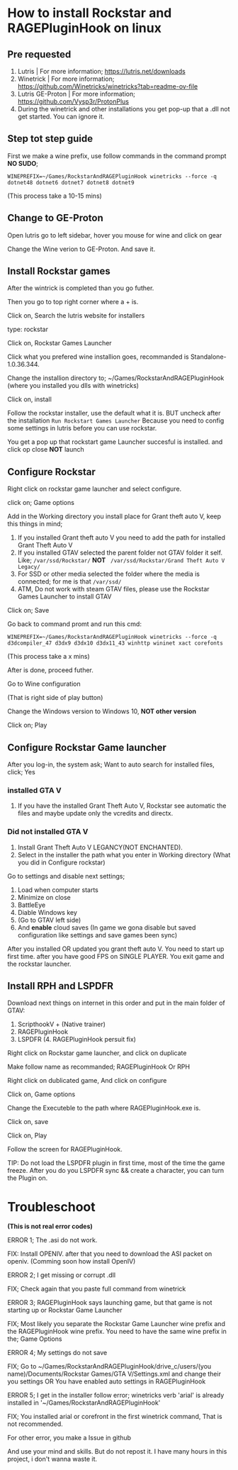 # How to install Rockstar and RAGEPluginHook on linux
## Pre requested

1. Lutris | For more information; https://lutris.net/downloads
2. Winetrick | For more information; https://github.com/Winetricks/winetricks?tab=readme-ov-file
3. Lutris GE-Proton | For more information; https://github.com/Vysp3r/ProtonPlus
4. During the winetrick and other installations you get pop-up that a .dll not get started. You can ignore it.

## Step tot step guide

First we make a wine prefix, use follow commands in the command prompt **NO SUDO**;
```
WINEPREFIX=~/Games/RockstarAndRAGEPluginHook winetricks --force -q dotnet48 dotnet6 dotnet7 dotnet8 dotnet9 
```
(This process take a 10-15 mins)

## Change to GE-Proton
Open lutris go to left sidebar, hover you mouse for wine and click on gear

Change the Wine verion to GE-Proton.
And save it.

## Install Rockstar games
After the wintrick is completed than you go futher.

Then you go to top right corner where a + is.

Click on, Search the lutris website for installers

type: rockstar

Click on, Rockstar Games Launcher

Click what you prefered wine installion goes, recommanded is Standalone-1.0.36.344.

Change the installion directory to; ~/Games/RockstarAndRAGEPluginHook (where you installed you dlls with winetricks)

Click on, install 

Follow the rockstar installer, use the default what it is. BUT uncheck after the installation ```Run Rockstart Games Launcher``` Because you need to config some settings in lutris before you can use rockstar.

You get a pop up that rockstart game Launcher succesful is installed. and click op close **NOT** launch

## Configure Rockstar
Right click on rockstar game launcher and select configure.

click on; Game options

Add in the Working directory you install place for Grant theft auto V, keep this things in mind;
  1. If you installed Grant theft auto V you need to add the path for installed Grant Theft Auto V
  2. If you installed GTAV selected the parent folder not GTAV folder it self. Like; ```/var/ssd/Rockstar/``` **NOT** ``` /var/ssd/Rockstar/Grand Theft Auto V Legacy/```
  3. For SSD or other media selected the folder where the media is connected; for me is that ```/var/ssd/```
  4. ATM, Do not work with steam GTAV files, please use the Rockstar Games Launcher to install GTAV

Click on; Save

Go back to command promt and run this cmd:
```
WINEPREFIX=~/Games/RockstarAndRAGEPluginHook winetricks --force -q d3dcompiler_47 d3dx9 d3dx10 d3dx11_43 winhttp wininet xact corefonts
```
(This process take a x mins)

After is done, proceed futher.

Go to Wine configuration 

(That is right side of play button)

Change the Windows version to Windows 10, **NOT other version**

Click on; Play
## Configure Rockstar Game launcher 

After you log-in, the system ask; Want to auto search for installed files, click; Yes
### installed GTA V
1. If you have the installed Grant Theft Auto V, Rockstar see automatic the files and maybe update only the vcredits and directx.

### Did not installed GTA V
1. Install Grant Theft Auto V LEGANCY(NOT ENCHANTED).
2. Select in the installer the path what you enter in Working directory (What you did in Configure rockstar)

Go to settings and disable next settings;
  1. Load when computer starts
  2. Minimize on close
  3. BattleEye
  4. Diable Windows key
  5. (Go to GTAV left side)
  6. And **enable** cloud saves (In game we gona disable but saved configuration like settings and save games been sync)

After you installed OR updated you grant theft auto V. You need to start up first time. after you have good FPS on SINGLE PLAYER. You exit game and the rockstar launcher.

## Install RPH and LSPDFR
Download next things on internet in this order and put in the main folder of GTAV:
  1. ScripthookV + (Native trainer)
  2. RAGEPluginHook
  3. LSPDFR
  (4. RAGEPluginHook persuit fix)

Right click on Rockstar game launcher, and click on duplicate

Make follow name as recommanded; RAGEPluginHook Or RPH

Right click on dublicated game, And click on configure 

Click on, Game options

Change the Executeble to the path where RAGEPluginHook.exe is.

Click on, save

Click on, Play

Follow the screen for RAGEPluginHook.

TIP: Do not load the LSPDFR plugin in first time, most of the time the game freeze. After you do you LSPDFR sync && create a character, you can turn the Plugin on.

# Troubleschoot

**(This is not real error codes)**

ERROR 1; The .asi do not work.

FIX: Install OPENIV. after that you need to download the ASI packet on openiv. (Comming soon how install OpenIV)

ERROR 2; I get missing or corrupt .dll

FIX; Check again that you paste full command from winetrick 

ERROR 3; RAGEPluginHook says launching game, but that game is not starting up or Rockstar Game Launcher

FIX; Most likely you separate the Rockstar Game Launcher wine prefix and the RAGEPluginHook wine prefix. You need to have the same wine prefix in the; Game Options

ERROR 4; My settings do not save

FIX; Go to ~/Games/RockstarAndRAGEPluginHook/drive_c/users/(you name)/Documents/Rockstar Games/GTA V/Settings.xml and change their you settings OR You have enabled auto settings in RAGEPluginHook

ERROR 5; I get in the installer follow error; winetricks verb 'arial' is already installed in '~/Games/RockstarAndRAGEPluginHook' 

FIX; You installed arial or corefront in the first winetrick command, That is not recommended. 

For other error, you make a Issue in github

And use your mind and skills. But do not repost it. I have many hours in this project, i don't wanna waste it.
```
